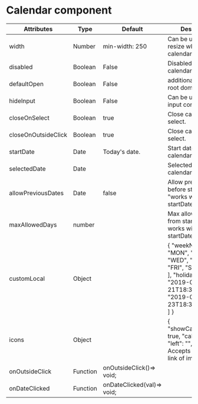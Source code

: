 # Calendar component

<table class="table table-bordered table-striped">
    <thead>
    <tr>
        <th style="width: 100px;">Attributes</th>
        <th style="width: 50px;">Type</th>
        <th style="width: 50px;">Default</th>
        <th>Description</th>
    </tr>
    </thead>
    <tbody>
        <tr>
          <td>width</td>
          <td>Number</td>
          <td>min-width: 250</td>
          <td>Can be used to resize whole calendar.</td>
        </tr>
        <tr>
          <td>disabled</td>
          <td>Boolean</td>
          <td>False</td>
          <td>Disabled the calendar.</td>
        </tr>
        <tr>
          <td>defaultOpen</td>
          <td>Boolean</td>
          <td>False</td>
          <td>additional style of root dom node</td>
        </tr>
        <tr>
          <td>hideInput</td>
          <td>Boolean</td>
          <td>False</td>
          <td>Can be used to hide input container.</td>
        </tr>
        <tr>
          <td>closeOnSelect</td>
          <td>Boolean</td>
          <td>true</td>
          <td>Close calendar on select.</td>
        </tr>
        <tr>
          <td>closeOnOutsideClick</td>
          <td>Boolean</td>
          <td>true</td>
          <td>Close calendar on select.</td>
        </tr>
        <tr>
          <td>startDate</td>
          <td>Date</td>
          <td>Today's date.</td>
          <td>Start date of the calendar</td>
        </tr>
        <tr>
          <td>selectedDate</td>
          <td>Date</td>
          <td></td>
          <td>Selected date of the calendar</td>
        </tr>
        <tr>
          <td>allowPreviousDates</td>
          <td>Date</td>
          <td>false</td>
          <td>Allow previous date before start date, "works with startDate".</td>
        </tr>
        <tr>
          <td>maxAllowedDays</td>
          <td>number</td>
          <td></td>
          <td>Max allowed days from start date, " works with startDate".</td>
        </tr>
        <tr>
          <td>customLocal</td>
          <td>Object</td>
          <td></td>
          <td>
             {
                "weekName": [
                    "MON",
                    "TUE",
                    "WED",
                    "THU",
                    "FRI",
                    "SAT",
                    "SUN"
                ],
                "holidaysList": [
                    "2019-07-21T18:30:00.000Z",
                    "2019-07-23T18:30:00.000Z",
                ]
            }<br/>
        </td>
        </tr>
        <tr>
          <td>icons</td>
          <td>Object</td>
          <td></td>
          <td>
            {
                "showCalendarIcon": true, 
                "calendar": "",
                "left": "",
                "right": ""
            }, <br/>
            Accepts path and link of image icon.
          </td>
        </tr>
        <tr>
          <td>onOutsideClick</td>
          <td>Function</td>
          <td>onOutsideClick()=> void;</td>
          <td></td>
        </tr>
        <tr>
          <td>onDateClicked</td>
          <td>Function</td>
          <td>onDateClicked(val)=> void;</td>
          <td></td>
        </tr>
    </tbody>
</table>
